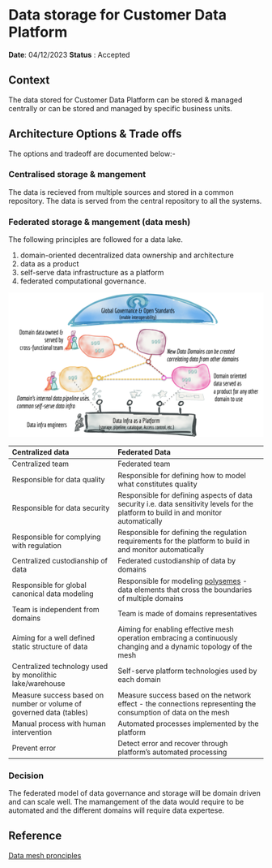 # Data storage for Customer Data Platform

**Date**: 04/12/2023
**Status** : Accepted

## Context
The data stored for Customer Data Platform can be stored & managed centrally or can be stored and managed by specific business units.

## Architecture Options & Trade offs
The options and tradeoff are documented below:-
### Centralised storage & mangement
The data is recieved from multiple sources and stored in a common repository. The data is served from the central repository to all the systems.


### Federated storage & mangement (data mesh)
The following principles are followed for a data lake.
 1. domain-oriented decentralized data ownership and architecture
 2. data as a product
 3. self-serve data infrastructure as a platform
 4. federated computational governance.

![logo](/resources/data-mesh.png)


|Centralized data|Federated Data|
|:----|:----|
|Centralized team|Federated team|
|Responsible for data quality|Responsible for defining how to model what constitutes                quality|
|Responsible for data security|Responsible for defining aspects of data security i.e. data                sensitivity levels for the platform to build in and monitor                automatically|
|Responsible for complying with regulation|Responsible for defining the regulation requirements for the                platform to build in and monitor automatically|
|Centralized custodianship of data|Federated custodianship of data by domains|
|Responsible for global canonical data modeling|Responsible for modeling [polysemes](https://en.wikipedia.org/wiki/Polysemy) - data elements that                cross the boundaries of multiple domains|
|Team is independent from domains|Team is made of domains representatives|
|Aiming for a well defined static structure of data|Aiming for enabling effective mesh operation embracing a                continuously changing and a dynamic topology of the mesh|
|Centralized technology used by monolithic lake/warehouse|Self-serve platform technologies used by each domain|
|Measure success based on number or volume of governed data (tables)|Measure success based on the network effect - the                connections representing the consumption of data on the                mesh|
|Manual process with human intervention|Automated processes implemented by the platform|
|Prevent error|Detect error and recover through platform’s automated                processing|

### Decision
The federated model of data governance and storage will be domain driven and can scale well. The mamangement of the data would require to be automated and the different domains will require data expertese. 

## Reference
[Data mesh pronciples](https://martinfowler.com/articles/data-mesh-principles.html)

